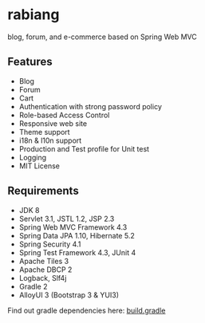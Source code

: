 # rabiang

blog, forum, and e-commerce based on Spring Web MVC

## Features

* Blog
* Forum
* Cart
* Authentication with strong password policy
* Role-based Access Control
* Responsive web site
* Theme support
* i18n & l10n support
* Production and Test profile for Unit test
* Logging
* MIT License

## Requirements

* JDK 8
* Servlet 3.1, JSTL 1.2, JSP 2.3
* Spring Web MVC Framework 4.3
* Spring Data JPA 1.10, Hibernate 5.2
* Spring Security 4.1
* Spring Test Framework 4.3, JUnit 4
* Apache Tiles 3
* Apache DBCP 2
* Logback, Slf4j
* Gradle 2
* AlloyUI 3 (Bootstrap 3 & YUI3)

Find out gradle dependencies here: [build.gradle](build.gradle)
